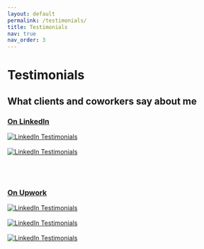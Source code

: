 ```yaml
---
layout: default
permalink: /testimonials/
title: Testimonials
nav: true
nav_order: 3
---
```


<div class="post">

  <div class="header-bar">
    <h1>Testimonials</h1>
    <h2>What clients and coworkers say about me</h2>
  </div>
  <div>
  <h3><a href="https://www.linkedin.com/in/pablonm/" target="_blank">On LinkedIn</a></h3>
    <a href="https://www.linkedin.com/in/pablonm/" target="_blank">
      <img src="{{ '/assets/img/linkedin1.png' | relative_url }}" 
           alt="LinkedIn Testimonials"
           class="img-fluid rounded z-depth-1" />
    </a>
      <br/>
  <br/>
    <a href="https://www.linkedin.com/in/pablonm/" target="_blank">
      <img src="{{ '/assets/img/linkedin2.png' | relative_url }}" 
           alt="LinkedIn Testimonials"
           class="img-fluid rounded z-depth-1" />
    </a>

  </div>
    <br/>
  <br/>
  <br/>
    <div>
    <h3><a href="https://www.upwork.com/freelancers/~01ee396571902d1d49" target="_blank">On Upwork</a></h3>
      <a href="https://www.upwork.com/freelancers/~01ee396571902d1d49" target="_blank">
      <img src="{{ '/assets/img/upwork1.png' | relative_url }}" 
           alt="LinkedIn Testimonials"
           class="img-fluid rounded z-depth-1" />
    </a>
      <br/>
          <br/>
      <a href="https://www.upwork.com/freelancers/~01ee396571902d1d49" target="_blank">
      <img src="{{ '/assets/img/upwork2.png' | relative_url }}" 
           alt="LinkedIn Testimonials"
           class="img-fluid rounded z-depth-1" />
    </a>
      <br/>
          <br/>
      <a href="https://www.upwork.com/freelancers/~01ee396571902d1d49" target="_blank">
      <img src="{{ '/assets/img/upwork3.png' | relative_url }}" 
           alt="LinkedIn Testimonials"
           class="img-fluid rounded z-depth-1" />
    </a>
  </div>

</div>
